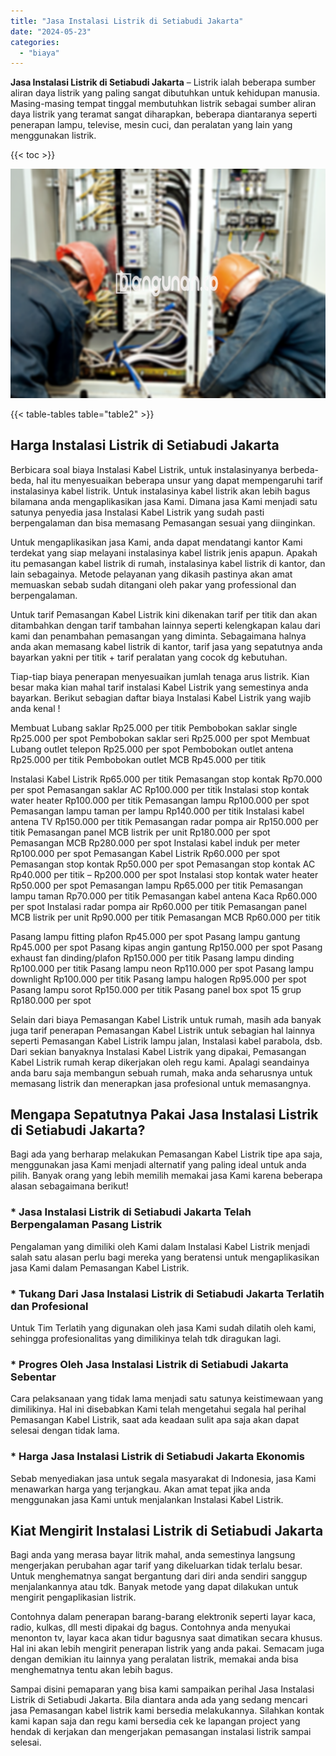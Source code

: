 ```yaml
---
title: "Jasa Instalasi Listrik di Setiabudi Jakarta"
date: "2024-05-23"
categories: 
  - "biaya"
---
```


**Jasa Instalasi Listrik di Setiabudi Jakarta** – Listrik ialah beberapa sumber aliran daya listrik yang paling sangat dibutuhkan untuk kehidupan manusia. Masing-masing tempat tinggal membutuhkan listrik sebagai sumber aliran daya listrik yang teramat sangat diharapkan, beberapa diantaranya seperti penerapan lampu, televise, mesin cuci, dan peralatan yang lain yang menggunakan listrik.

{{< toc >}}

![Jasa Instalasi Listrik di Setiabudi Jakarta](/images/instalasi-listrik-murah09.png)

{{< table-tables table="table2" >}}

## Harga Instalasi Listrik di Setiabudi Jakarta

Berbicara soal biaya Instalasi Kabel Listrik, untuk instalasinyanya berbeda-beda, hal itu menyesuaikan beberapa unsur yang dapat mempengaruhi tarif instalasinya kabel listrik. Untuk instalasinya kabel listrik akan lebih bagus bilamana anda mengaplikasikan jasa Kami. Dimana jasa Kami menjadi satu satunya penyedia jasa Instalasi Kabel Listrik yang sudah pasti berpengalaman dan bisa memasang Pemasangan sesuai yang diinginkan.

Untuk mengaplikasikan jasa Kami, anda dapat mendatangi kantor Kami terdekat yang siap melayani instalasinya kabel listrik jenis apapun. Apakah itu pemasangan kabel listrik di rumah, instalasinya kabel listrik di kantor, dan lain sebagainya. Metode pelayanan yang dikasih pastinya akan amat memuaskan sebab sudah ditangani oleh pakar yang professional dan berpengalaman.

Untuk tarif Pemasangan Kabel Listrik kini dikenakan tarif per titik dan akan ditambahkan dengan tarif tambahan lainnya seperti kelengkapan kalau dari kami dan penambahan pemasangan yang diminta. Sebagaimana halnya anda akan memasang kabel listrik di kantor, tarif jasa yang sepatutnya anda bayarkan yakni per titik + tarif peralatan yang cocok dg kebutuhan.

Tiap-tiap biaya penerapan menyesuaikan jumlah tenaga arus listrik. Kian besar maka kian mahal tarif instalasi Kabel Listrik yang semestinya anda bayarkan. Berikut sebagian daftar biaya Instalasi Kabel Listrik yang wajib anda kenal !

Membuat Lubang saklar Rp25.000 per titik Pembobokan saklar single Rp25.000 per spot Pembobokan saklar seri Rp25.000 per spot Membuat Lubang outlet telepon Rp25.000 per spot Pembobokan outlet antena Rp25.000 per titik Pembobokan outlet MCB Rp45.000 per titik

Instalasi Kabel Listrik Rp65.000 per titik Pemasangan stop kontak Rp70.000 per spot Pemasangan saklar AC Rp100.000 per titik Instalasi stop kontak water heater Rp100.000 per titik Pemasangan lampu Rp100.000 per spot Pemasangan lampu taman per lampu Rp140.000 per titik Instalasi kabel antena TV Rp150.000 per titik Pemasangan radar pompa air Rp150.000 per titik Pemasangan panel MCB listrik per unit Rp180.000 per spot Pemasangan MCB Rp280.000 per spot Instalasi kabel induk per meter Rp100.000 per spot Pemasangan Kabel Listrik Rp60.000 per spot Pemasangan stop kontak Rp50.000 per spot Pemasangan stop kontak AC Rp40.000 per titik – Rp200.000 per spot Instalasi stop kontak water heater Rp50.000 per spot Pemasangan lampu Rp65.000 per titik Pemasangan lampu taman Rp70.000 per titik Pemasangan kabel antena Kaca Rp60.000 per spot Instalasi radar pompa air Rp60.000 per titik Pemasangan panel MCB listrik per unit Rp90.000 per titik Pemasangan MCB Rp60.000 per titik

Pasang lampu fitting plafon Rp45.000 per spot Pasang lampu gantung Rp45.000 per spot Pasang kipas angin gantung Rp150.000 per spot Pasang exhaust fan dinding/plafon Rp150.000 per titik Pasang lampu dinding Rp100.000 per titik Pasang lampu neon Rp110.000 per spot Pasang lampu downlight Rp100.000 per titik Pasang lampu halogen Rp95.000 per spot Pasang lampu sorot Rp150.000 per titik Pasang panel box spot 15 grup Rp180.000 per spot

Selain dari biaya Pemasangan Kabel Listrik untuk rumah, masih ada banyak juga tarif penerapan Pemasangan Kabel Listrik untuk sebagian hal lainnya seperti Pemasangan Kabel Listrik lampu jalan, Instalasi kabel parabola, dsb. Dari sekian banyaknya Instalasi Kabel Listrik yang dipakai, Pemasangan Kabel Listrik rumah kerap dikerjakan oleh regu kami. Apalagi seandainya anda baru saja membangun sebuah rumah, maka anda seharusnya untuk memasang listrik dan menerapkan jasa profesional untuk memasangnya.

## Mengapa Sepatutnya Pakai Jasa Instalasi Listrik di Setiabudi Jakarta?

Bagi ada yang berharap melakukan Pemasangan Kabel Listrik tipe apa saja, menggunakan jasa Kami menjadi alternatif yang paling ideal untuk anda pilih. Banyak orang yang lebih memilih memakai jasa Kami karena beberapa alasan sebagaimana berikut!

### \* Jasa Instalasi Listrik di Setiabudi Jakarta Telah Berpengalaman Pasang Listrik

Pengalaman yang dimiliki oleh Kami dalam Instalasi Kabel Listrik menjadi salah satu alasan perlu bagi mereka yang beratensi untuk mengaplikasikan jasa Kami dalam Pemasangan Kabel Listrik.

### \* Tukang Dari Jasa Instalasi Listrik di Setiabudi Jakarta Terlatih dan Profesional

Untuk Tim Terlatih yang digunakan oleh jasa Kami sudah dilatih oleh kami, sehingga profesionalitas yang dimilikinya telah tdk diragukan lagi.

### \* Progres Oleh Jasa Instalasi Listrik di Setiabudi Jakarta Sebentar

Cara pelaksanaan yang tidak lama menjadi satu satunya keistimewaan yang dimilikinya. Hal ini disebabkan Kami telah mengetahui segala hal perihal Pemasangan Kabel Listrik, saat ada keadaan sulit apa saja akan dapat selesai dengan tidak lama.

### \* Harga Jasa Instalasi Listrik di Setiabudi Jakarta Ekonomis

Sebab menyediakan jasa untuk segala masyarakat di Indonesia, jasa Kami menawarkan harga yang terjangkau. Akan amat tepat jika anda menggunakan jasa Kami untuk menjalankan Instalasi Kabel Listrik.

## Kiat Mengirit Instalasi Listrik di Setiabudi Jakarta


Bagi anda yang merasa bayar litrik mahal, anda semestinya langsung mengerjakan perubahan agar tarif yang dikeluarkan tidak terlalu besar. Untuk menghematnya sangat bergantung dari diri anda sendiri sanggup menjalankannya atau tdk. Banyak metode yang dapat dilakukan untuk mengirit pengaplikasian listrik.

Contohnya dalam penerapan barang-barang elektronik seperti layar kaca, radio, kulkas, dll mesti dipakai dg bagus. Contohnya anda menyukai menonton tv, layar kaca akan tidur bagusnya saat dimatikan secara khusus. Hal ini akan lebih mengirit penerapan listrik yang anda pakai. Semacam juga dengan demikian itu lainnya yang peralatan listrik, memakai anda bisa menghematnya tentu akan lebih bagus.

Sampai disini pemaparan yang bisa kami sampaikan perihal Jasa Instalasi Listrik di Setiabudi Jakarta. Bila diantara anda ada yang sedang mencari jasa Pemasangan kabel listrik kami bersedia melakukannya. Silahkan kontak kami kapan saja dan regu kami bersedia cek ke lapangan project yang hendak di kerjakan dan mengerjakan pemasangan instalasi listrik sampai selesai.
